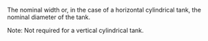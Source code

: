 The nominal width or, in the case of a horizontal cylindrical tank, the nominal diameter of the tank.

Note: Not required for a vertical cylindrical tank.